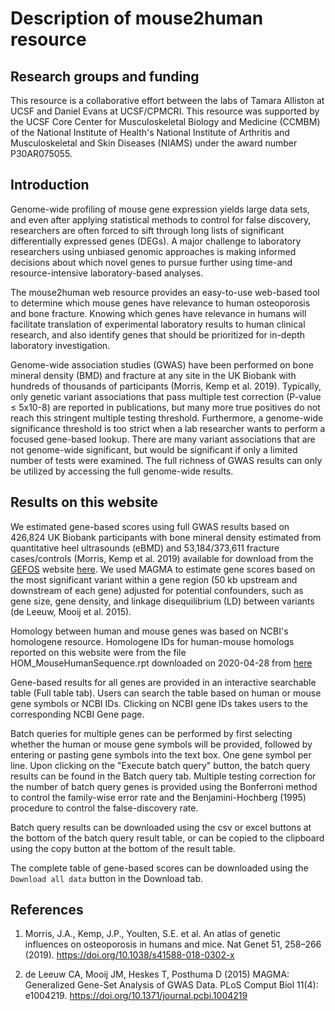# Description of mouse2human resource

## Research groups and funding

This resource is a collaborative effort between the labs of Tamara Alliston at UCSF and Daniel Evans at UCSF/CPMCRI. This resource was supported by the UCSF Core Center for Musculoskeletal Biology and Medicine (CCMBM) of the National Institute of Health's National Institute of Arthritis and Musculoskeletal and Skin Diseases (NIAMS) under the award number P30AR075055.

## Introduction

Genome-wide profiling of mouse gene expression yields large data sets, and even after applying statistical methods to control for false discovery, researchers are often forced to sift through long lists of significant differentially expressed genes (DEGs). A major challenge to laboratory researchers using unbiased genomic approaches is making informed decisions about which novel genes to pursue further using time-and resource-intensive laboratory-based analyses. 

The mouse2human web resource provides an easy-to-use web-based tool to determine which mouse genes have relevance to human osteoporosis and bone fracture. Knowing which genes have relevance in humans will facilitate translation of experimental laboratory results to human clinical research, and also identify genes that should be prioritized for in-depth laboratory investigation. 

Genome-wide association studies (GWAS) have been performed on bone mineral density (BMD) and fracture at any site in the UK Biobank with hundreds of thousands of participants (Morris, Kemp et al. 2019). Typically, only genetic variant associations that pass multiple test correction (P-value ≤ 5x10-8) are reported in publications, but many more true positives do not reach this stringent multiple testing threshold. Furthermore, a genome-wide significance threshold is too strict when a lab researcher wants to perform a focused gene-based lookup. There are many variant associations that are not genome-wide significant, but would be significant if only a limited number of tests were examined. The full richness of GWAS results can only be utilized by accessing the full genome-wide results. 

## Results on this website

We estimated gene-based scores using full GWAS results based on 426,824 UK Biobank participants with bone mineral density estimated from quantitative heel ultrasounds (eBMD) and 53,184/373,611 fracture cases/controls (Morris, Kemp et al. 2019) available for download from the [GEFOS](http://www.gefos.org/) website [here](http://www.gefos.org/?q=content/data-release-2018). We used MAGMA to estimate gene scores based on the most significant variant within a gene region (50 kb upstream and downstream of each gene) adjusted for potential confounders, such as gene size, gene density, and linkage disequilibrium (LD) between variants (de Leeuw, Mooij et al. 2015). 

Homology between human and mouse genes was based on NCBI's homologene resource. Homologene IDs for human-mouse homologs reported on this website were from the file HOM_MouseHumanSequence.rpt downloaded on 2020-04-28 from [here](http://www.informatics.jax.org/downloads/reports/index.html#homology)

Gene-based results for all genes are provided in an interactive searchable table (Full table tab). Users can search the table based on human or mouse gene symbols or NCBI IDs. Clicking on NCBI gene IDs takes users to the corresponding NCBI Gene page.

Batch queries for multiple genes can be performed by first selecting whether the human or mouse gene symbols will be provided, followed by entering or pasting gene symbols into the text box. One gene symbol per line. Upon clicking on the "Execute batch query" button, the batch query results can be found in the Batch query tab. Multiple testing correction for the number of batch query genes is provided using the Bonferroni method to control the family-wise error rate and the Benjamini-Hochberg (1995) procedure to control the false-discovery rate.

Batch query results can be downloaded using the csv or excel buttons at the bottom of the batch query result table, or can be copied to the clipboard using the copy button at the bottom of the result table.

The complete table of gene-based scores can be downloaded using the `Download all data` button in the Download tab. 

## References

1. Morris, J.A., Kemp, J.P., Youlten, S.E. et al. An atlas of genetic influences on osteoporosis in humans and mice. Nat Genet 51, 258–266 (2019). https://doi.org/10.1038/s41588-018-0302-x

2. de Leeuw CA, Mooij JM, Heskes T, Posthuma D (2015) MAGMA: Generalized Gene-Set Analysis of GWAS Data. PLoS Comput Biol 11(4): e1004219. https://doi.org/10.1371/journal.pcbi.1004219

